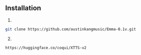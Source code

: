 ## Installation

1.
```bash
git clone https://github.com/austinkangmusic/Emma-0.1v.git
```
2.
```bash
https://huggingface.co/coqui/XTTS-v2
```
